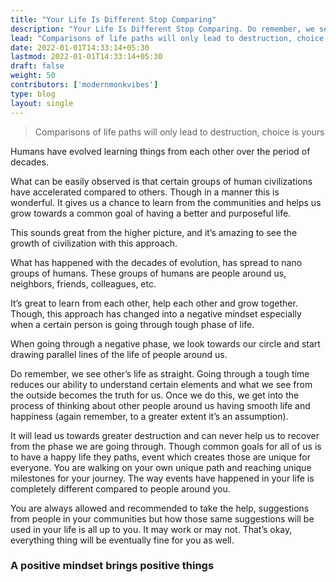 ```yaml
---
title: "Your Life Is Different Stop Comparing"
description: "Your Life Is Different Stop Comparing. Do remember, we see other’s life as straight. Going through a tough time reduces our ability to understand certain elements and what we see from the outside becomes the truth for us. Once we do this, we get into the process of thinking about other people around us having smooth life and happiness (again remember, to a greater extent it’s an assumption)."
lead: "Comparisons of life paths will only lead to destruction, choice is yours. Do remember, we see other’s life as straight. Going through a tough time reduces our ability to understand certain elements and what we see from the outside becomes the truth for us. Once we do this, we get into the process of thinking about other people around us having smooth life and happiness (again remember, to a greater extent it’s an assumption)"
date: 2022-01-01T14:33:14+05:30
lastmod: 2022-01-01T14:33:14+05:30
draft: false
weight: 50
contributors: ['modernmonkvibes']
type: blog
layout: single
---
```


> Comparisons of life paths will only lead to destruction, choice is yours

Humans have evolved learning things from each other over the period of decades.

What can be easily observed is that certain groups of human civilizations have accelerated compared to others. Though in a manner this is wonderful. It gives us a chance to learn from the communities and helps us grow towards a common goal of having a better and purposeful life.

This sounds great from the higher picture, and it’s amazing to see the growth of civilization with this approach.

What has happened with the decades of evolution, has spread to nano groups of humans. These groups of humans are people around us, neighbors, friends, colleagues, etc.

It’s great to learn from each other, help each other and grow together. Though, this approach has changed into a negative mindset especially when a certain person is going through tough phase of life.

When going through a negative phase, we look towards our circle and start drawing parallel lines of the life of people around us.

Do remember, we see other’s life as straight. Going through a tough time reduces our ability to understand certain elements and what we see from the outside becomes the truth for us. Once we do this, we get into the process of thinking about other people around us having smooth life and happiness (again remember, to a greater extent it’s an assumption).

It will lead us towards greater destruction and can never help us to recover from the phase we are going through. Though common goals for all of us is to have a happy life they paths, event which creates those are unique for everyone. You are walking on your own unique path and reaching unique milestones for your journey. The way events have happened in your life is completely different compared to people around you.

You are always allowed and recommended to take the help, suggestions from people in your communities but how those same suggestions will be used in your life is all up to you. It may work or may not. That’s okay, everything thing will be eventually fine for you as well.

### A positive mindset brings positive things